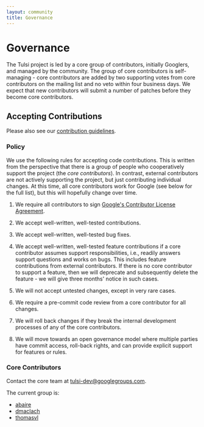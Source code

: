 ```yaml
---
layout: community
title: Governance
---
```


# Governance

The Tulsi project is led by a core group of contributors, initially Googlers,
and managed by the community. The group of core contributors is self-managing -
core contributors are added by two supporting votes from core contributors on
the mailing list and no veto within four business days. We expect that new
contributors will submit a number of patches before they become core
contributors.

## Accepting Contributions

Please also see our [contribution guidelines](contributing.html).

### Policy

We use the following rules for accepting code contributions. This is written
from the perspective that there is a group of people who cooperatively support
the project (the *core contributors*). In contrast, external contributors are
not actively supporting the project, but just contributing individual changes.
At this time, all core contributors work for Google (see below for the full
list), but this will hopefully change over time.

1. We require all contributors to sign [Google's Contributor License
   Agreement](https://cla.developers.google.com/).

1. We accept well-written, well-tested contributions.

1. We accept well-written, well-tested bug fixes.

1. We accept well-written, well-tested feature contributions if a core
   contributor assumes support responsibilities, i.e., readily answers support
   questions and works on bugs. This includes feature contributions from
   external contributors. If there is no core contributor to support a feature,
   then we will deprecate and subsequently delete the feature - we will give
   three months' notice in such cases.

1. We will not accept untested changes, except in very rare cases.

1. We require a pre-commit code review from a core contributor for all changes.

1. We will roll back changes if they break the internal development processes of
   any of the core contributors.

1. We will move towards an open governance model where multiple parties have
   commit access, roll-back rights, and can provide explicit support for
   features or rules.

### Core Contributors

<p class="lead">
Contact the core team at <a href="mailto:tulsi-dev@googlegroups.com">
tulsi-dev@googlegroups.com</a>.
</p>

The current group is:

 - [abaire](https://github.com/abaire)
 - [dmaclach](https://github.com/dmaclach)
 - [thomasvl](https://github.com/thomasvl)
